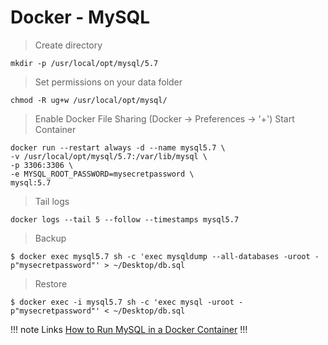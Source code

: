 # Docker - MySQL


> Create directory
```shell
mkdir -p /usr/local/opt/mysql/5.7
```

> Set permissions on your data folder
```shell
chmod -R ug+w /usr/local/opt/mysql/
```

> Enable Docker File Sharing (Docker -> Preferences -> '+')
> Start Container
```shell
docker run --restart always -d --name mysql5.7 \
-v /usr/local/opt/mysql/5.7:/var/lib/mysql \
-p 3306:3306 \
-e MYSQL_ROOT_PASSWORD=mysecretpassword \
mysql:5.7
```

> Tail logs
```shell
docker logs --tail 5 --follow --timestamps mysql5.7
```

> Backup
```shell
$ docker exec mysql5.7 sh -c 'exec mysqldump --all-databases -uroot -p"mysecretpassword"' > ~/Desktop/db.sql
```

> Restore
```shell
$ docker exec -i mysql5.7 sh -c 'exec mysql -uroot -p"mysecretpassword"' < ~/Desktop/db.sql
```

!!! note Links
[How to Run MySQL in a Docker Container](https://medium.com/@crmcmullen/how-to-run-mysql-in-a-docker-container-on-macos-with-persistent-local-data-58b89aec496a)
!!!